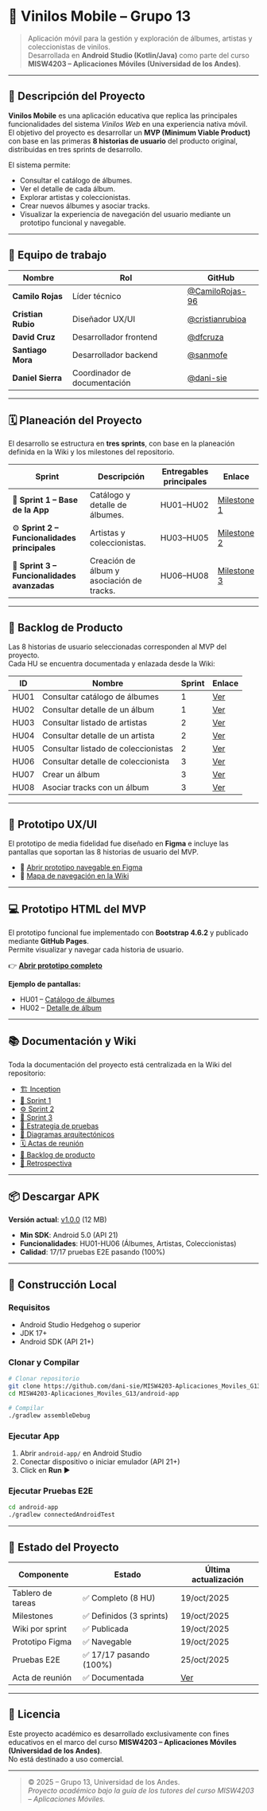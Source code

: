 # 🎵 Vinilos Mobile – Grupo 13

> Aplicación móvil para la gestión y exploración de álbumes, artistas y coleccionistas de vinilos.  
> Desarrollada en **Android Studio (Kotlin/Java)** como parte del curso **MISW4203 – Aplicaciones Móviles (Universidad de los Andes)**.

---

## 📱 Descripción del Proyecto

**Vinilos Mobile** es una aplicación educativa que replica las principales funcionalidades del sistema *Vinilos Web* en una experiencia nativa móvil.  
El objetivo del proyecto es desarrollar un **MVP (Minimum Viable Product)** con base en las primeras **8 historias de usuario** del producto original, distribuidas en tres sprints de desarrollo.

El sistema permite:
- Consultar el catálogo de álbumes.
- Ver el detalle de cada álbum.
- Explorar artistas y coleccionistas.
- Crear nuevos álbumes y asociar tracks.
- Visualizar la experiencia de navegación del usuario mediante un prototipo funcional y navegable.

---

## 🧩 Equipo de trabajo

| Nombre | Rol | GitHub |
|---------|------|---------|
| **Camilo Rojas** | Líder técnico | [@CamiloRojas-96](https://github.com/CamiloRojas-96) |
| **Cristian Rubio** | Diseñador UX/UI | [@cristianrubioa](https://github.com/cristianrubioa) |
| **David Cruz** | Desarrollador frontend | [@dfcruza](https://github.com/dfcruza) |
| **Santiago Mora** | Desarrollador backend | [@sanmofe](https://github.com/sanmofe) |
| **Daniel Sierra** | Coordinador de documentación | [@dani-sie](https://github.com/dani-sie) |

---

## 🗓️ Planeación del Proyecto

El desarrollo se estructura en **tres sprints**, con base en la planeación definida en la Wiki y los milestones del repositorio.

| Sprint | Descripción | Entregables principales | Enlace |
|--------|--------------|--------------------------|---------|
| 🏁 **Sprint 1 – Base de la App** | Catálogo y detalle de álbumes. | HU01–HU02 | [Milestone 1](https://github.com/dani-sie/MISW4203-Aplicaciones_Moviles_G13/milestone/1) |
| ⚙️ **Sprint 2 – Funcionalidades principales** | Artistas y coleccionistas. | HU03–HU05 | [Milestone 2](https://github.com/dani-sie/MISW4203-Aplicaciones_Moviles_G13/milestone/2) |
| 🚀 **Sprint 3 – Funcionalidades avanzadas** | Creación de álbum y asociación de tracks. | HU06–HU08 | [Milestone 3](https://github.com/dani-sie/MISW4203-Aplicaciones_Moviles_G13/milestone/3) |

---

## 🧾 Backlog de Producto

Las 8 historias de usuario seleccionadas corresponden al MVP del proyecto.  
Cada HU se encuentra documentada y enlazada desde la Wiki:

| ID | Nombre | Sprint | Enlace |
|----|---------|---------|--------|
| HU01 | Consultar catálogo de álbumes | 1 | [Ver](https://github.com/dani-sie/MISW4203-Aplicaciones_Moviles_G13/wiki/HU01-Consultar-catálogo-de-álbumes) |
| HU02 | Consultar detalle de un álbum | 1 | [Ver](https://github.com/dani-sie/MISW4203-Aplicaciones_Moviles_G13/wiki/HU02-Consultar-la-información-detallada-de-un-álbum) |
| HU03 | Consultar listado de artistas | 2 | [Ver](https://github.com/dani-sie/MISW4203-Aplicaciones_Moviles_G13/wiki/HU03-Consultar-el-listado-de-artistas) |
| HU04 | Consultar detalle de un artista | 2 | [Ver](https://github.com/dani-sie/MISW4203-Aplicaciones_Moviles_G13/wiki/HU04-Consultar-la-información-detallada-de-un-artista) |
| HU05 | Consultar listado de coleccionistas | 2 | [Ver](https://github.com/dani-sie/MISW4203-Aplicaciones_Moviles_G13/wiki/HU05-Consultar-listado-de-coleccionistas) |
| HU06 | Consultar detalle de coleccionista | 3 | [Ver](https://github.com/dani-sie/MISW4203-Aplicaciones_Moviles_G13/wiki/HU06-Consultar-la-información-detallada-de-coleccionista) |
| HU07 | Crear un álbum | 3 | [Ver](https://github.com/dani-sie/MISW4203-Aplicaciones_Moviles_G13/wiki/HU07-Crear-un-álbum) |
| HU08 | Asociar tracks con un álbum | 3 | [Ver](https://github.com/dani-sie/MISW4203-Aplicaciones_Moviles_G13/wiki/HU08-Asociar-tracks-con-un-álbum) |

---

## 🎨 Prototipo UX/UI

El prototipo de media fidelidad fue diseñado en **Figma** e incluye las pantallas que soportan las 8 historias de usuario del MVP.

- 🔗 [Abrir prototipo navegable en Figma](https://www.figma.com/design/SpkMUwb4zuTHOsYF8qj4RY/html.to.design-%E2%80%94-by-%E2%80%B9div%E2%80%BARIOTS-%E2%80%94-Import-websites-to-Figma-designs--web-html-css---Community-?node-id=9-891&t=IEvg8jtUWHd7uvyG-1)
- 🔗 [Mapa de navegación en la Wiki](https://github.com/dani-sie/MISW4203-Aplicaciones_Moviles_G13/wiki/Mapa-de-Navegacion)

---

## 💻 Prototipo HTML del MVP

El prototipo funcional fue implementado con **Bootstrap 4.6.2** y publicado mediante **GitHub Pages**.  
Permite visualizar y navegar cada historia de usuario.

👉 **[Abrir prototipo completo](https://dani-sie.github.io/MISW4203-Aplicaciones_Moviles_G13/)**  

**Ejemplo de pantallas:**
- HU01 – [Catálogo de álbumes](https://dani-sie.github.io/MISW4203-Aplicaciones_Moviles_G13/hu01_albums.html)
- HU02 – [Detalle de álbum](https://dani-sie.github.io/MISW4203-Aplicaciones_Moviles_G13/hu02_album_detail.html)

---

## 📚 Documentación y Wiki

Toda la documentación del proyecto está centralizada en la Wiki del repositorio:

- [🏗️ Inception](https://github.com/dani-sie/MISW4203-Aplicaciones_Moviles_G13/wiki/Inception)
- [🏁 Sprint 1](https://github.com/dani-sie/MISW4203-Aplicaciones_Moviles_G13/wiki/Sprint-1)
- [⚙️ Sprint 2](https://github.com/dani-sie/MISW4203-Aplicaciones_Moviles_G13/wiki/Sprint-2)
- [🚀 Sprint 3](https://github.com/dani-sie/MISW4203-Aplicaciones_Moviles_G13/wiki/Sprint-3)
- [🧪 Estrategia de pruebas](https://github.com/dani-sie/MISW4203-Aplicaciones_Moviles_G13/wiki/Estrateg%C3%ADa-de-pruebas)
- [📐 Diagramas arquitectónicos](./docs/diagrams/)
- [🗓️ Actas de reunión](https://github.com/dani-sie/MISW4203-Aplicaciones_Moviles_G13/wiki#🗓️-actas-de-reunión-del-equipo)
- [🧭 Backlog de producto](https://github.com/dani-sie/MISW4203-Aplicaciones_Moviles_G13/wiki#🧾-backlog-de-producto)
- [🍥 Retrospectiva](https://github.com/dani-sie/MISW4203-Aplicaciones_Moviles_G13/wiki/Retrospectiva-Iteraci%C3%B3n-1)

---

## 📦 Descargar APK

**Versión actual**: [v1.0.0](./releases/vinilos-v1.0.0.apk) (12 MB)

- **Min SDK**: Android 5.0 (API 21)
- **Funcionalidades**: HU01-HU06 (Álbumes, Artistas, Coleccionistas)
- **Calidad**: 17/17 pruebas E2E pasando (100%)


---

## 🚀 Construcción Local

### **Requisitos**
- Android Studio Hedgehog o superior
- JDK 17+
- Android SDK (API 21+)

### **Clonar y Compilar**
```bash
# Clonar repositorio
git clone https://github.com/dani-sie/MISW4203-Aplicaciones_Moviles_G13.git
cd MISW4203-Aplicaciones_Moviles_G13/android-app

# Compilar
./gradlew assembleDebug
```

### **Ejecutar App**
1. Abrir `android-app/` en Android Studio
2. Conectar dispositivo o iniciar emulador (API 21+)
3. Click en **Run** ▶️

### **Ejecutar Pruebas E2E**
```bash
cd android-app
./gradlew connectedAndroidTest
```

---

## 🧪 Estado del Proyecto

| Componente | Estado | Última actualización |
|-------------|---------|----------------------|
| Tablero de tareas | ✅ Completo (8 HU) | 19/oct/2025 |
| Milestones | ✅ Definidos (3 sprints) | 19/oct/2025 |
| Wiki por sprint | ✅ Publicada | 19/oct/2025 |
| Prototipo Figma | ✅ Navegable | 19/oct/2025 |
| Pruebas E2E | ✅ 17/17 pasando (100%) | 25/oct/2025 |
| Acta de reunión | ✅ Documentada | [Ver](./docs/actas/2025-10-19.md) |

---

## 🧾 Licencia

Este proyecto académico es desarrollado exclusivamente con fines educativos en el marco del curso **MISW4203 – Aplicaciones Móviles (Universidad de los Andes)**.  
No está destinado a uso comercial.

---

> © 2025 – Grupo 13, Universidad de los Andes.  
> *Proyecto académico bajo la guía de los tutores del curso MISW4203 – Aplicaciones Móviles.*
